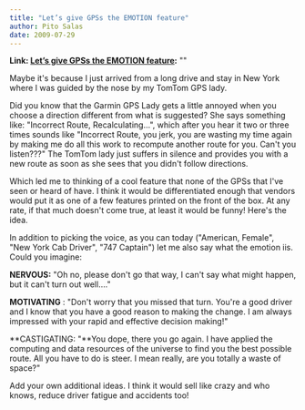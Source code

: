 ```yaml
---
title: "Let’s give GPSs the EMOTION feature"
author: Pito Salas
date: 2009-07-29
---
```


**Link: [Let’s give GPSs the EMOTION feature](None):** ""

Maybe it's because I just arrived from a long drive and stay in New York where
I was guided by the nose by my TomTom GPS lady.

Did you know that the Garmin GPS Lady gets a little annoyed when you choose a
direction different from what is suggested? She says something like:
"Incorrect Route, Recalculating…", which after you hear it two or three times
sounds like "Incorrect Route, you jerk, you are wasting my time again by
making me do all this work to recompute another route for you. Can't you
listen???" The TomTom lady just suffers in silence and provides you with a new
route as soon as she sees that you didn't follow directions.

Which led me to thinking of a cool feature that none of the GPSs that I've
seen or heard of have. I think it would be differentiated enough that vendors
would put it as one of a few features printed on the front of the box. At any
rate, if that much doesn't come true, at least it would be funny! Here's the
idea.

In addition to picking the voice, as you can today ("American, Female", "New
York Cab Driver", "747 Captain") let me also say what the emotion iis. Could
you imagine:

**NERVOUS:** "Oh no, please don't go that way, I can't say what might happen,
but it can't turn out well…."

**MOTIVATING** : "Don't worry that you missed that turn. You're a good driver
and I know that you have a good reason to making the change. I am always
impressed with your rapid and effective decision making!"

**CASTIGATING: "**You dope, there you go again. I have applied the computing
and data resources of the universe to find you the best possible route. All
you have to do is steer. I mean really, are you totally a waste of space?"

Add your own additional ideas. I think it would sell like crazy and who knows,
reduce driver fatigue and accidents too!


